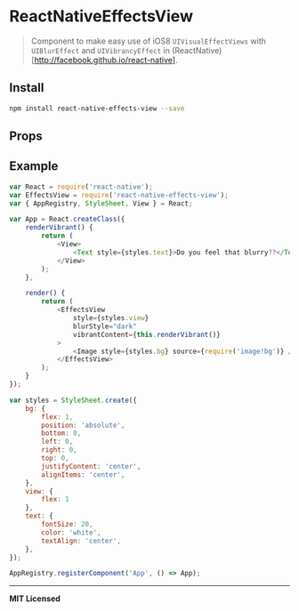 # ReactNativeEffectsView

> Component to make easy use of iOS8 `UIVisualEffectViews` with `UIBlurEffect` and `UIVibrancyEffect` in (ReactNative)[http://facebook.github.io/react-native].

## Install

```bash
npm install react-native-effects-view --save
```

## Props

## Example

```javascript
var React = require('react-native');
var EffectsView = require('react-native-effects-view');
var { AppRegistry, StyleSheet, View } = React;

var App = React.createClass({
    renderVibrant() {
        return (
            <View>
                <Text style={styles.text}>Do you feel that blurry??</Text>
            </View>
        );
    },

    render() {
        return (
            <EffectsView 
                style={styles.view} 
                blurStyle="dark" 
                vibrantContent={this.renderVibrant()}
            >
                <Image style={styles.bg} source={require('image!bg')} />
            </EffectsView>
        );
    }
});

var styles = StyleSheet.create({
    bg: {
        flex: 1,
        position: 'absolute',
        bottom: 0,
        left: 0,
        right: 0,
        top: 0,
        justifyContent: 'center',
        alignItems: 'center',
    },
    view: {
        flex: 1
    },
    text: {
        fontSize: 20,
        color: 'white',
        textAlign: 'center',
    },
});

AppRegistry.registerComponent('App', () => App);
```

---

**MIT Licensed**
